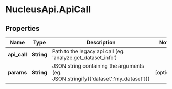 # NucleusApi.ApiCall

## Properties
Name | Type | Description | Notes
------------ | ------------- | ------------- | -------------
**api_call** | **String** | Path to the legacy api call (eg. &#39;analyze.get_dataset_info&#39;) | 
**params** | **String** | JSON string containing the arguments (eg. JSON.stringify({&#39;dataset&#39;:&#39;my_dataset&#39;})) | [optional] 


